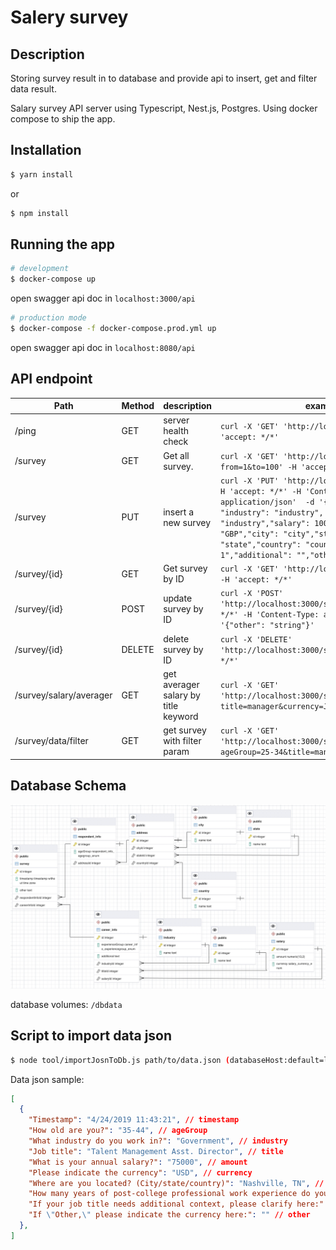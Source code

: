 # Salery survey

## Description
Storing survey result in to database and provide api to insert, get and filter data result.

Salary survey API server using Typescript, Nest.js, Postgres.
Using docker compose to ship the app.

## Installation

```bash
$ yarn install
```
or
```bash
$ npm install
```

## Running the app

```bash
# development
$ docker-compose up
```

open swagger api doc in `localhost:3000/api`

```bash
# production mode
$ docker-compose -f docker-compose.prod.yml up
```
open swagger api doc in `localhost:8080/api`

## API endpoint

Path                    | Method | description                          | example
------------------------|--------|--------------------------------------|---------------------------------------------------------------------------------------------------------------------------------------------------------------------------------------------------------------------------------------------------------------------------------------------------------------------
/ping                   | GET    | server health check                  | `curl -X 'GET' 'http://localhost:3000/ping' -H 'accept: */*'`
/survey                 | GET    | Get all survey.                      | `curl -X 'GET' 'http://localhost:3000/survey?from=1&to=100' -H 'accept: */*'`
/survey                 | PUT    | insert a new survey                  | `curl -X 'PUT' 'http://localhost:3000/survey' -H 'accept: */*' -H 'Content-Type: application/json'  -d '{"ageGroup": "0-18",  "industry": "industry",  "title": "industry","salary": 1000,"currency": "GBP","city": "city","state": "state","country": "country","experience": "0-1","additional": "","other": ""}'`
/survey/{id}            | GET    | Get survey by ID                     | `curl -X 'GET' 'http://localhost:3000/survey/3'  -H 'accept: */*'`
/survey/{id}            | POST   | update survey by ID                  | `curl -X 'POST' 'http://localhost:3000/survey/3' -H 'accept: */*' -H 'Content-Type: application/json' -d '{"other": "string"}'`
/survey/{id}            | DELETE | delete survey by ID                  | `curl -X 'DELETE' 'http://localhost:3000/survey/3' -H 'accept: */*'`
/survey/salary/averager | GET    | get averager salary by title keyword | `curl -X 'GET' 'http://localhost:3000/survey/salary/averager?title=manager&currency=JPY' -H 'accept: */*'`
/survey/data/filter     | GET    | get survey with filter param         | `curl -X 'GET' 'http://localhost:3000/survey/data/filter?ageGroup=25-34&title=manager' -H 'accept: */*'`


## Database Schema
![database schema](public/images/database.jpg)

database volumes: `/dbdata`

## Script to import data json

```bash
$ node tool/importJosnToDb.js path/to/data.json (databaseHost:default=localhost) (databasePort:default=5432)
```

Data json sample:
```json
[
  {
    "Timestamp": "4/24/2019 11:43:21", // timestamp
    "How old are you?": "35-44", // ageGroup
    "What industry do you work in?": "Government", // industry
    "Job title": "Talent Management Asst. Director", // title
    "What is your annual salary?": "75000", // amount
    "Please indicate the currency": "USD", // currency
    "Where are you located? (City/state/country)": "Nashville, TN", // city/state/country
    "How many years of post-college professional work experience do you have?": "11 - 20 years", // experience
    "If your job title needs additional context, please clarify here:": "", // additional
    "If \"Other,\" please indicate the currency here:": "" // other
  },
]
```
